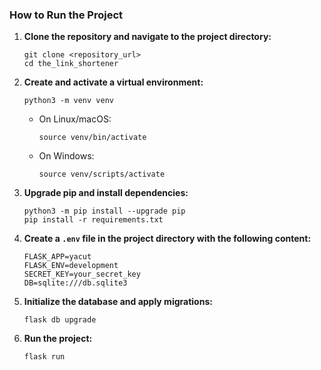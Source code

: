 ### How to Run the Project

1. **Clone the repository and navigate to the project directory:**
    ```
    git clone <repository_url>
    cd the_link_shortener
    ```

2. **Create and activate a virtual environment:**
    ```
    python3 -m venv venv
    ```
    - On Linux/macOS:
        ```
        source venv/bin/activate
        ```
    - On Windows:
        ```
        source venv/scripts/activate
        ```

3. **Upgrade pip and install dependencies:**
    ```
    python3 -m pip install --upgrade pip
    pip install -r requirements.txt
    ```

4. **Create a `.env` file in the project directory with the following content:**
    ```
    FLASK_APP=yacut
    FLASK_ENV=development
    SECRET_KEY=your_secret_key
    DB=sqlite:///db.sqlite3
    ```

5. **Initialize the database and apply migrations:**
    ```
    flask db upgrade
    ```

6. **Run the project:**
    ```
    flask run
    ```
